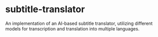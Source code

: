 # subtitle-translator
An implementation of an AI-based subtitle translator, utilizing different models for transcription and translation into multiple languages.
